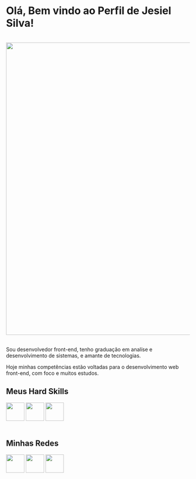 <h1>Olá, Bem vindo ao Perfil de Jesiel Silva!</h1>
<br>
<div>
  <img src="https://user-images.githubusercontent.com/90517279/229187826-e8c3483c-a2ae-4e7b-b1bc-59de32314245.jpg" width="800">
</div>
<br>
  <p>
    Sou desenvolvedor front-end, tenho graduação em analíse e desenvolvimento de sistemas, e amante de tecnologias.    
  </p>
  <p>
      Hoje minhas competências estão voltadas para o desenvolvimento web front-end, com foco e muitos estudos.
  </p>
  <div>
    <h2>Meus Hard Skills</h2>
    <img src="https://user-images.githubusercontent.com/90517279/229187351-54fab443-4a57-4571-9309-cd28de66d453.png" width="50">
    <img src="https://user-images.githubusercontent.com/90517279/229187843-6ff065bf-100e-4fdc-b233-5a30aae6b6f4.png" width="50">
    <img src="https://user-images.githubusercontent.com/90517279/229187866-1ba968ce-1cc7-4664-9f46-ae1c29b0414b.png" width="50">
  </div>
  <br>
  <h2>Minhas Redes</h2>
  <a href="https://www.linkedin.com/in/jesiel-silva/"><img src="https://user-images.githubusercontent.com/90517279/229196439-a298c5d5-7ace-4d5e-9fa4-238529f4f63a.png" width="50"></a>
  <a href="https://www.instagram.com/jesielsilva64/"><img src="https://user-images.githubusercontent.com/90517279/229196437-5eb95695-9c22-44be-8903-b0828a06f32f.png" width="50"></a>
  <a href="https://twitter.com/JesielS94174824"><img src="https://user-images.githubusercontent.com/90517279/229196433-ef7ff14b-aaad-4253-88a8-35d21190c6d1.png" width="50"></a>  
</div>

